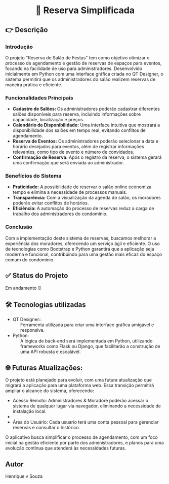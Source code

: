 <h1 align="center">🏁 Reserva Simplificada</h1>

<h2>👉 Descrição</h2>

<h3>Introdução</h3>
<p>O projeto "Reserva de Salão de Festas" tem como objetivo otimizar o processo de agendamento e gestão de reservas de espaços para eventos, focando na facilidade de uso para administradores. Desenvolvido inicialmente em Python com uma interface gráfica criada no QT Designer, o sistema permitirá que os administradores do salão realizem reservas de maneira prática e eficiente.</p>

<h3>Funcionalidades Principais</h3>
<ul class="timeline">
    <li><b>Cadastro de Salões: </b> Os administradores poderão cadastrar diferentes salões disponíveis para reserva, incluindo informações sobre capacidade, localização e preços.</li>
    <li><b>Calendário de Disponibilidade:</b> Uma interface intuitiva que mostrará a disponibilidade dos salões em tempo real, evitando conflitos de agendamento.</li>
    <li><b>Reserva de Eventos:</b> Os administradores poderão selecionar a data e horário desejados para eventos, além de registrar informações relevantes, como tipo de evento e número de convidados.</li>
    <li><b>Confirmação de Reserva:</b> Após o registro da reserva, o sistema gerará uma confirmação que será enviada ao administrador.</li>

</ul>

<h3>Benefícios do Sistema</h3>

<ul class="timeline">
    <li><b>Praticidade:</b> A possibilidade de reservar o salão online economiza tempo e elimina a necessidade de processos manuais.</li>
    <li><b>Transparência:</b> Com a visualização da agenda do salão, os moradores poderão evitar conflitos de horários.</li>
    <li><b>Eficiência:</b> A automação do processo de reservas reduz a carga de trabalho dos administradores do condomínio.</li>
    
</ul>

<h3>Conclusão</h3>
<p>Com a implementação deste sistema de reservas, buscamos melhorar a experiência dos moradores, oferecendo um serviço ágil e eficiente. O uso de tecnologias como Bootstrap e Python garantirá que a aplicação seja moderna e funcional, contribuindo para uma gestão mais eficaz do espaço comum do condomínio.</p>

<h2>✅ Status do Projeto </h2>
<p class="status">Em andamento ⏰</p>

<h2> 🛠️ Tecnologias utilizadas</h2>
<ul class="tecnologias">
    <li>QT Designer::
        <ul> 
            Ferramenta utilizada para criar uma interface gráfica amigável e responsiva.</li>
        </ul>
    <li>Python:
        <ul> 
            A lógica de back-end será implementada em Python, utilizando frameworks como Flask ou Django, que facilitarão a construção de uma API robusta e escalável.</li>
        </ul>    
    
</ul>

<h2>🌐 Futuras Atualizações:</h2>
<p>O projeto está planejado para evoluir, com uma futura atualização que migrará a aplicação para uma plataforma web. Essa transição permitirá ampliar o alcance do sistema, oferecendo:</p>
<ul>
    <li>Acesso Remoto: Administradores & Moradore poderão acessar o sistema de qualquer lugar via navegador, eliminando a necessidade de instalação local.<li>
    <li>Área do Usuário: Cada usuario terá uma conta pessoal para gerenciar reservas e consultar o histórico.</li> 
</ul>
<p>O aplicativo busca simplificar o processo de agendamento, com um foco inicial na gestão eficiente por parte dos administradores, e planos para uma evolução contínua que atenderá às necessidades futuras.</p>

<h2>Autor</h2>
<p>Henrique v Souza</p>


